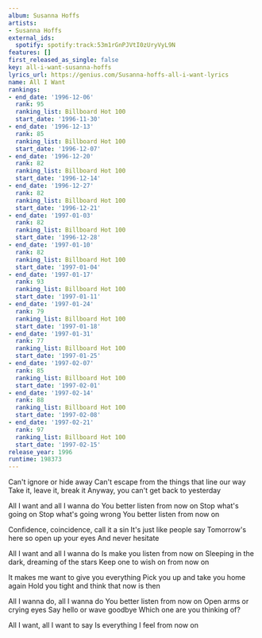 ```yaml
---
album: Susanna Hoffs
artists:
- Susanna Hoffs
external_ids:
  spotify: spotify:track:53m1rGnPJVtI0zUryVyL9N
features: []
first_released_as_single: false
key: all-i-want-susanna-hoffs
lyrics_url: https://genius.com/Susanna-hoffs-all-i-want-lyrics
name: All I Want
rankings:
- end_date: '1996-12-06'
  rank: 95
  ranking_list: Billboard Hot 100
  start_date: '1996-11-30'
- end_date: '1996-12-13'
  rank: 85
  ranking_list: Billboard Hot 100
  start_date: '1996-12-07'
- end_date: '1996-12-20'
  rank: 82
  ranking_list: Billboard Hot 100
  start_date: '1996-12-14'
- end_date: '1996-12-27'
  rank: 82
  ranking_list: Billboard Hot 100
  start_date: '1996-12-21'
- end_date: '1997-01-03'
  rank: 82
  ranking_list: Billboard Hot 100
  start_date: '1996-12-28'
- end_date: '1997-01-10'
  rank: 82
  ranking_list: Billboard Hot 100
  start_date: '1997-01-04'
- end_date: '1997-01-17'
  rank: 93
  ranking_list: Billboard Hot 100
  start_date: '1997-01-11'
- end_date: '1997-01-24'
  rank: 79
  ranking_list: Billboard Hot 100
  start_date: '1997-01-18'
- end_date: '1997-01-31'
  rank: 77
  ranking_list: Billboard Hot 100
  start_date: '1997-01-25'
- end_date: '1997-02-07'
  rank: 85
  ranking_list: Billboard Hot 100
  start_date: '1997-02-01'
- end_date: '1997-02-14'
  rank: 88
  ranking_list: Billboard Hot 100
  start_date: '1997-02-08'
- end_date: '1997-02-21'
  rank: 97
  ranking_list: Billboard Hot 100
  start_date: '1997-02-15'
release_year: 1996
runtime: 198373
---
```

Can't ignore or hide away
Can't escape from the things that line our way
Take it, leave it, break it
Anyway, you can't get back to yesterday

All I want and all I wanna do
You better listen from now on
Stop what's going on
Stop what's going wrong
You better listen from now on

Confidence, coincidence, call it a sin
It's just like people say
Tomorrow's here so open up your eyes
And never hesitate

All I want and all I wanna do
Is make you listen from now on
Sleeping in the dark, dreaming of the stars
Keep one to wish on from now on

It makes me want to give you everything
Pick you up and take you home again
Hold you tight and think that now is then

All I wanna do, all I wanna do
You better listen from now on
Open arms or crying eyes
Say hello or wave goodbye
Which one are you thinking of?

All I want, all I want to say
Is everything I feel from now on
